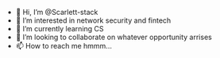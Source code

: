 - 👋 Hi, I’m @Scarlett-stack
- 👀 I’m interested in network security and fintech
- 🌱 I’m currently learning CS 
- 💞️ I’m looking to collaborate on whatever opportunity arrises
- 📫 How to reach me hmmm...

<!---
Scarlett-stack/Scarlett-stack is a ✨ special ✨ repository because its `README.md` (this file) appears on your GitHub profile.
You can click the Preview link to take a look at your changes.
--->
